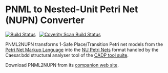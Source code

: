PNML to Nested-Unit Petri Net (NUPN) Converter
========

[![Build Status](https://travis-ci.org/lhillah/pnml2nupn.svg?branch=master)](https://travis-ci.org/lhillah/pnml2nupn "Travis Build Status") &nbsp;
[![Coverity Scan Build Status](https://scan.coverity.com/projects/3458/badge.svg)](https://scan.coverity.com/projects/3458 "Coverity Scan Build Status")

PNML2NUPN transforms 1-Safe Place/Transition Petri net models from the [Petri Net Markup Language](http://www.pnml.org) into the [NU Petri Nets](http://cadp.inria.fr/man/caesar.bdd.html) format handled by the Caesar.bdd structural analyser tool of the [CADP tool suite](http://cadp.inria.fr).

Download PNML2NUPN from its [companion web site](http://pnml.lip6.fr/pnml2nupn/).
